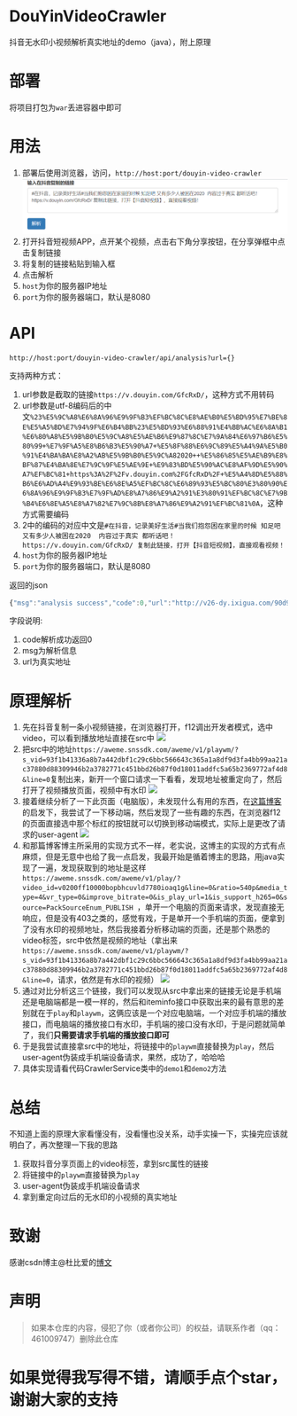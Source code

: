 # DouYinVideoCrawler

抖音无水印小视频解析真实地址的demo（java），附上原理

# 部署

将项目打包为`war`丢进容器中即可

# 用法

1. 部署后使用浏览器，访问，`http://host:port/douyin-video-crawler`
![](screenshots/32e9b4f3.png)
2. 打开抖音短视频APP，点开某个视频，点击右下角分享按钮，在分享弹框中点击复制链接
3. 将复制的链接粘贴到输入框
4. 点击解析
5. `host`为你的服务器IP地址
6. `port`为你的服务器端口，默认是8080

# API
```shell script
http://host:port/douyin-video-crawler/api/analysis?url={}
```
支持两种方式：

1. url参数是截取的链接`https://v.douyin.com/GfcRxD/`，这种方式不用转码
2. url参数是utf-8编码后的中文`%23%E5%9C%A8%E6%8A%96%E9%9F%B3%EF%BC%8C%E8%AE%B0%E5%BD%95%E7%BE%8E%E5%A5%BD%E7%94%9F%E6%B4%BB%23%E5%BD%93%E6%88%91%E4%BB%AC%E6%8A%B1%E6%80%A8%E5%9B%B0%E5%9C%A8%E5%AE%B6%E9%87%8C%E7%9A%84%E6%97%B6%E5%80%99+%E7%9F%A5%E8%B6%B3%E5%90%A7+%E5%8F%88%E6%9C%89%E5%A4%9A%E5%B0%91%E4%BA%BA%E8%A2%AB%E5%9B%B0%E5%9C%A82020++%E5%86%85%E5%AE%B9%E8%BF%87%E4%BA%8E%E7%9C%9F%E5%AE%9E+%E9%83%BD%E5%90%AC%E8%AF%9D%E5%90%A7%EF%BC%81+https%3A%2F%2Fv.douyin.com%2FGfcRxD%2F+%E5%A4%8D%E5%88%B6%E6%AD%A4%E9%93%BE%E6%8E%A5%EF%BC%8C%E6%89%93%E5%BC%80%E3%80%90%E6%8A%96%E9%9F%B3%E7%9F%AD%E8%A7%86%E9%A2%91%E3%80%91%EF%BC%8C%E7%9B%B4%E6%8E%A5%E8%A7%82%E7%9C%8B%E8%A7%86%E9%A2%91%EF%BC%81%0A`，这种方式需要编码
3. 2中的编码的对应中文是`#在抖音，记录美好生活#当我们抱怨困在家里的时候 知足吧 又有多少人被困在2020  内容过于真实 都听话吧！ https://v.douyin.com/GfcRxD/ 复制此链接，打开【抖音短视频】，直接观看视频！`
4. `host`为你的服务器IP地址
5. `port`为你的服务器端口，默认是8080

返回的json
```javascript
{"msg":"analysis success","code":0,"url":"http://v26-dy.ixigua.com/90d958523a87b2c35ee90a44bdf1fe1b/5e75f757/video/tos/cn/tos-cn-ve-15/02c47ad4905549d1b107f28dc21b53d0/?a=1128&br=0&bt=2384&cr=0&cs=0&dr=0&ds=6&er=&l=202003211815050100140472071516D06C&lr=&qs=0&rc=MzZ4dWlneXY0czMzO2kzM0ApaDVoNjZnaTtlNzo0OTpmOmc0L25jNGliMjZfLS0vLS9zcy00YTBiYmMtLi01MF8yNF86Yw%3D%3D&vl=&vr="}
```

字段说明:
1. code解析成功返回0
2. msg为解析信息
3. url为真实地址

# 原理解析

1. 先在抖音复制一条小视频链接，在浏览器打开，f12调出开发者模式，选中video，可以看到播放地址直接在src中
![](screenshots/03b1f500.png)
2. 把src中的地址`https://aweme.snssdk.com/aweme/v1/playwm/?s_vid=93f1b41336a8b7a442dbf1c29c6bbc566643c365a1a8df9d3fa4bb99aa21ac37880d88309946b2a3782771c451bbd26b87f0d18011addfc5a65b2369772af4d8&line=0`复制出来，新开一个窗口请求一下看看，发现地址被重定向了，然后打开了视频播放页面，视频中有水印
![](screenshots/d44c2af1.png)
3. 接着继续分析了一下此页面（电脑版），未发现什么有用的东西，在[这篇博客](https://blog.csdn.net/qq_28121913/article/details/102730184)的启发下，我尝试了一下移动端，然后发现了一些有趣的东西，在浏览器f12的页面直接选中那个标红的按钮就可以切换到移动端模式，实际上是更改了请求的user-agent
![](screenshots/c4771500.png)
4. 和那篇博客博主所采用的实现方式不一样，老实说，这博主的实现的方式有点麻烦，但是无意中也给了我一点启发，我最开始是循着博主的思路，用java实现了一遍，发现获取到的地址是这样`https://aweme.snssdk.com/aweme/v1/play/?video_id=v0200ff10000bopbhcuvld7780ioaq1g&line=0&ratio=540p&media_type=4&vr_type=0&improve_bitrate=0&is_play_url=1&is_support_h265=0&source=PackSourceEnum_PUBLISH
`，单开一个电脑的页面来请求，发现直接无响应，但是没有403之类的，感觉有戏，于是单开一个手机端的页面，便拿到了没有水印的视频地址，然后我接着分析移动端的页面，还是那个熟悉的video标签，src中依然是视频的地址（拿出来`https://aweme.snssdk.com/aweme/v1/playwm/?s_vid=93f1b41336a8b7a442dbf1c29c6bbc566643c365a1a8df9d3fa4bb99aa21ac37880d88309946b2a3782771c451bbd26b87f0d18011addfc5a65b2369772af4d8&line=0`，请求，依然是有水印的视频）
![](screenshots/a905a701.png)
5. 通过对比分析这三个链接，我们可以发现从src中拿出来的链接无论是手机端还是电脑端都是一模一样的，然后和iteminfo接口中获取出来的最有意思的差别就在于`play`和`playwm`，这俩应该是一个对应电脑端，一个对应手机端的播放接口，而电脑端的播放接口有水印，手机端的接口没有水印，于是问题就简单了，我们**只需要请求手机端的播放接口即可**
6. 于是我尝试直接拿src中的地址，将链接中的`playwm`直接替换为`play`，然后user-agent伪装成手机端设备请求，果然，成功了，哈哈哈
7. 具体实现请看代码CrawlerService类中的`demo1`和`demo2`方法

# 总结

不知道上面的原理大家看懂没有，没看懂也没关系，动手实操一下，实操完应该就明白了，再次整理一下我的思路
1. 获取抖音分享页面上的video标签，拿到src属性的链接
2. 将链接中的`playwm`直接替换为`play`
3. user-agent伪装成手机端设备请求
4. 拿到重定向过后的无水印的小视频的真实地址

# 致谢

感谢csdn博主@杜比爱的[博文](https://blog.csdn.net/qq_28121913/article/details/102730184)

# 声明

> 如果本仓库的内容，侵犯了你（或者你公司）的权益，请联系作者（qq：461009747）删除此仓库


# 如果觉得我写得不错，请顺手点个star，谢谢大家的支持


